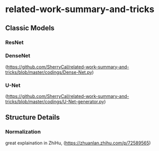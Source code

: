 # related-work-summary-and-tricks
## Classic Models
### ResNet 
### DenseNet 
(https://github.com/SherryCal/related-work-summary-and-tricks/blob/master/codings/Dense-Net.py)
### U-Net 
(https://github.com/SherryCal/related-work-summary-and-tricks/blob/master/codings/U-Net-generator.py)

## Structure Details
### Normalization
great explaination in ZhiHu, (https://zhuanlan.zhihu.com/p/72589565)

